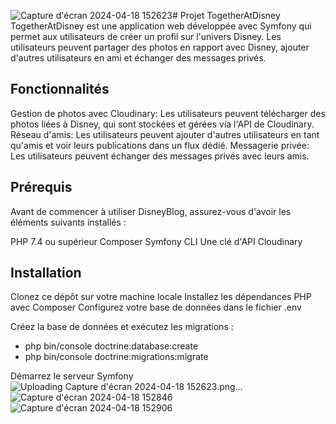 ![Capture d'écran 2024-04-18 152623](https://github.com/jezeville/togetherAtDisney/assets/151575442/96d5a584-a8f2-4dc2-a37f-a5cb32046a2d)# Projet TogetherAtDisney
TogetherAtDisney est une application web développée avec Symfony qui permet aux utilisateurs de créer un profil sur l'univers Disney. Les utilisateurs peuvent partager des photos en rapport avec Disney, ajouter d'autres utilisateurs en ami et échanger des messages privés.

## Fonctionnalités
Gestion de photos avec Cloudinary: Les utilisateurs peuvent télécharger des photos liées à Disney, qui sont stockées et gérées via l'API de Cloudinary.
Réseau d'amis: Les utilisateurs peuvent ajouter d'autres utilisateurs en tant qu'amis et voir leurs publications dans un flux dédié.
Messagerie privée: Les utilisateurs peuvent échanger des messages privés avec leurs amis.

## Prérequis
Avant de commencer à utiliser DisneyBlog, assurez-vous d'avoir les éléments suivants installés :

PHP 7.4 ou supérieur
Composer
Symfony CLI
Une clé d'API Cloudinary

## Installation
Clonez ce dépôt sur votre machine locale
Installez les dépendances PHP avec Composer
Configurez votre base de données dans le fichier .env 

Créez la base de données et exécutez les migrations :
- php bin/console doctrine:database:create
- php bin/console doctrine:migrations:migrate

Démarrez le serveur Symfony
![Uploading Capture d'écran 2024-04-18 152623.png…]()
![Capture d'écran 2024-04-18 152846](https://github.com/jezeville/togetherAtDisney/assets/151575442/def6f544-f6a9-46fe-9af4-54f0dcc1b174)
![Capture d'écran 2024-04-18 152906](https://github.com/jezeville/togetherAtDisney/assets/151575442/319651e6-ae88-4f28-aa23-13859af1a928)

